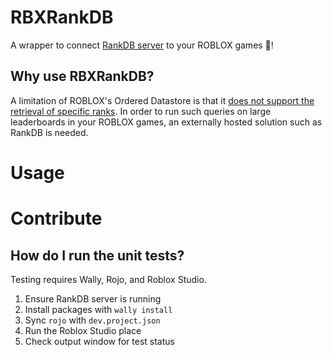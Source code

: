 # RBXRankDB
A wrapper to connect [RankDB server](https://github.com/Vivino/rankdb/tree/master) to your ROBLOX games 🌟!


## Why use RBXRankDB?

A limitation of ROBLOX's Ordered Datastore is that it [does not support the retrieval of specific ranks](https://devforum.roblox.com/t/how-to-get-players-rank-in-ordered-datastore-leaderboard/1080297/12?u=123marble). In order to run such queries on large leaderboards in your ROBLOX games, an externally hosted solution such as RankDB is needed.

# Usage


# Contribute
## How do I run the unit tests?
Testing requires Wally, Rojo, and Roblox Studio.
1. Ensure RankDB server is running
2. Install packages with `wally install`
3. Sync `rojo` with `dev.project.json`
4. Run the Roblox Studio place
5. Check output window for test status
